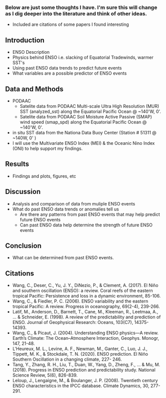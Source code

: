 ### **Below are just some thoughts I have.  I'm sure this will change as I dig deeper into the literature and think of other ideas.**
- Included are citations of some papers I found interesting
## **Introduction**
- ENSO Description
- Physics behind ENSO i.e. slacking of Equatorial Tradewinds, warmer SST's
- Using past ENSO data trends to predict future events
- What variables are a possible predictor of ENSO events

## **Data and Methods**
- PODAAC 
  - Satelite data from PODAAC Multi-scale Ultra High Resolution (MUR) SST (analyzed_sst) along the Equatorial Pacific Ocean @ 
    ~140'W, 0'.
  - Satelite data from PODAAC Soil Moisture Active Passive (SMAP) wind speed  (smap_spd) along the Equatorial Pacific Ocean @  
    ~140'W, 0'. 
- in situ SST data from the Nationa Data Buoy Center (Station # 51311 @ ~140W, 0' )
- I will use the Multivariate ENSO Index (MEI) & the Oceanic Nino Index (ONI) to help support my findings.
  
## **Results**
- Findings and plots, figures, etc

## **Discussion**
- Analysis and comparison of data from muliple ENSO events
- What do past ENSO data trends or anomalies tell us
  - Are there any patterns from past ENSO events that may help predict future ENSO events
  - Can past ENSO data help determine the strength of future ENSO events
## **Conclusion**
- What can be determined from past ENSO events. 

## **Citations**
- Wang, C., Deser, C., Yu, J. Y., DiNezio, P., & Clement, A. (2017). El Niño and southern oscillation (ENSO): a review. Coral reefs of the eastern tropical Pacific: Persistence and loss in 
  a dynamic environment, 85-106.
- Wang, C., & Fiedler, P. C. (2006). ENSO variability and the eastern tropical Pacific: A review. Progress in oceanography, 69(2-4), 239-266.
- Latif, M., Anderson, D., Barnett, T., Cane, M., Kleeman, R., Leetmaa, A., ... & Schneider, E. (1998). A review of the predictability and prediction of ENSO. Journal of Geophysical 
  Research: Oceans, 103(C7), 14375-14393.
- Wang, C., & Picaut, J. (2004). Understanding ENSO physics—A review. Earth’s Climate: The Ocean–Atmosphere Interaction, Geophys. Monogr, 147, 21-48.
- L'Heureux, M. L., Levine, A. F., Newman, M., Ganter, C., Luo, J. J., Tippett, M. K., & Stockdale, T. N. (2020). ENSO prediction. El Niño Southern Oscillation in a changing climate, 227- 
  246.
- Tang, Y., Zhang, R. H., Liu, T., Duan, W., Yang, D., Zheng, F., ... & Mu, M. (2018). Progress in ENSO prediction and predictability study. National Science Review, 5(6), 826-839.
- Leloup, J., Lengaigne, M., & Boulanger, J. P. (2008). Twentieth century ENSO characteristics in the IPCC database. Climate Dynamics, 30, 277-291.
